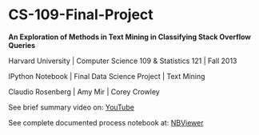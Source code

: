CS-109-Final-Project
====================


<b>An Exploration of Methods in Text Mining in Classifying Stack Overflow Queries</b>

Harvard University | Computer Science 109 & Statistics 121 | Fall 2013 

IPython Notebook | Final Data Science Project | Text Mining 

Claudio Rosenberg | Amy Mir | Corey Crowley 




<p>
See brief summary video on: <a href="http://www.youtube.com/watch?v=FQ9_t87ik60&feature=youtu.be">YouTube</a>
</p>


<p>
See complete documented process notebook at: <a href="http://nbviewer.ipython.org/github/GalaxyThinker/CS-109-Final-Project/blob/master/final_project/CS109FinalProject.ipynb">NBViewer</a>
</p>
